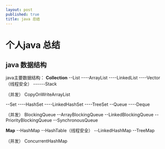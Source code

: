 ```yaml
---
layout: post
published: true
title: java 总结
---
```

# 个人java 总结

## java 数据结构

java主要数据结构：
**Collection**
--List
----ArrayList
----LinkedList
----Vector（线程安全）
------Stack

（并发）
CopyOnWriteArrayList

--Set
----HashSet
----LinkedHashSet
----TreeSet
--Queue
----Deque

（并发）
BlockingQueue
--ArrayBlockingQueue
--LinkedBlockingQueue
--PriorityBlockingQueue
--SynchronousQueue


**Map**
--HashMap
--HashTable（线程安全）
--LinkedHashMap
--TreeMap

（并发）
ConcurrentHashMap






